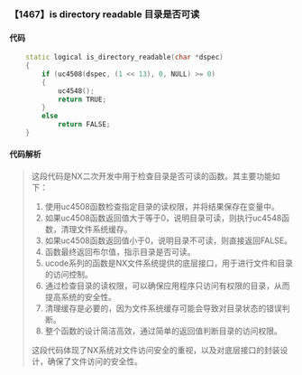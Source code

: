 ### 【1467】is directory readable 目录是否可读

#### 代码

```cpp
    static logical is_directory_readable(char *dspec)  
    {  
        if (uc4508(dspec, (1 << 13), 0, NULL) >= 0)  
        {  
            uc4548();  
            return TRUE;  
        }  
        else  
            return FALSE;  
    }

```

#### 代码解析

> 这段代码是NX二次开发中用于检查目录是否可读的函数。其主要功能如下：
>
> 1. 使用uc4508函数检查指定目录的读权限，并将结果保存在变量中。
> 2. 如果uc4508函数返回值大于等于0，说明目录可读，则执行uc4548函数，清理文件系统缓存。
> 3. 如果uc4508函数返回值小于0，说明目录不可读，则直接返回FALSE。
> 4. 函数最终返回布尔值，指示目录是否可读。
> 5. ucode系列的函数是NX文件系统提供的底层接口，用于进行文件和目录的访问控制。
> 6. 通过检查目录的读权限，可以确保应用程序只访问有权限的目录，从而提高系统的安全性。
> 7. 清理缓存是必要的，因为文件系统缓存可能会导致对目录状态的错误判断。
> 8. 整个函数的设计简洁高效，通过简单的返回值判断目录的访问权限。
>
> 这段代码体现了NX系统对文件访问安全的重视，以及对底层接口的封装设计，确保了文件访问的安全性。
>
